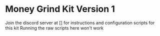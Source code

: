 # Money Grind Kit Version 1
Join the discord server at [] for instructions and configuration scripts for this kit
Running the raw scripts here won't work
